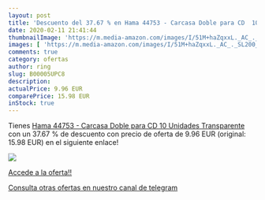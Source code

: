 ```yaml
---
layout: post
title: 'Descuento del 37.67 % en Hama 44753 - Carcasa Doble para CD  10 U'
date: 2020-02-11 21:41:44
thumbnailImage: 'https://m.media-amazon.com/images/I/51M+haZqxxL._AC_._SL200_.jpg'
images: [ 'https://m.media-amazon.com/images/I/51M+haZqxxL._AC_._SL200_.jpg' ]
comments: true
category: ofertas
author: ring
slug: B00005UPC8
description:
actualPrice: 9.96 EUR
comparePrice: 15.98 EUR
inStock: true
---
```


Tienes [Hama 44753 - Carcasa Doble para CD  10 Unidades   Transparente](https://www.amazon.com/dp/B00005UPC8/?tag=redken08-20) con un 37.67 % de descuento con precio de oferta de 9.96 EUR (original: 15.98 EUR) en el siguiente enlace!

[![](https://m.media-amazon.com/images/I/51M+haZqxxL._AC_._SL200_.jpg)](https://www.amazon.com/dp/B00005UPC8/?tag=redken08-20)

[Accede a la oferta!!](https://www.amazon.com/dp/B00005UPC8/?tag=redken08-20)

[Consulta otras ofertas en nuestro canal de telegram](https://t.me/s/ofertas25)
